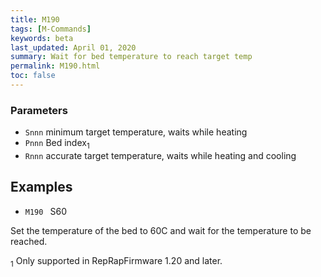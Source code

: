 ```yaml
---
title: M190
tags: [M-Commands] 
keywords: beta 
last_updated: April 01, 2020 
summary: Wait for bed temperature to reach target temp 
permalink: M190.html
toc: false 
---
```



### Parameters

* `Snnn` minimum target temperature, waits while heating
* `Pnnn` Bed index<sub>1</sub>
* `Rnnn` accurate target temperature, waits while heating and cooling

## Examples

* ` M190  ` S60

Set the temperature of the bed to 60C and wait for the temperature to be reached.

<sub>1</sub> Only supported in RepRapFirmware 1.20 and later.

